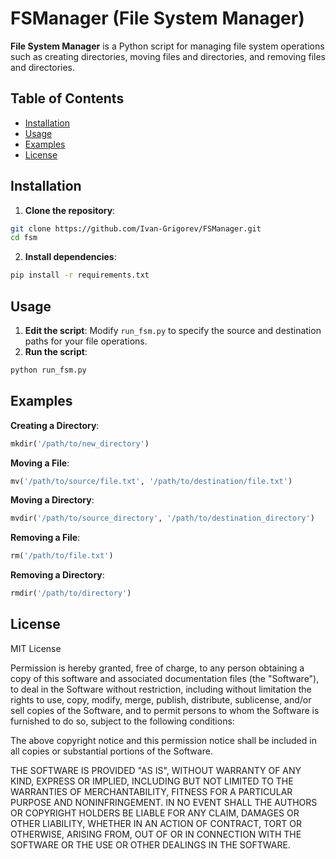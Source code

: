 # FSManager (File System Manager)

**File System Manager** is a Python script for managing file system operations such as creating directories, moving files and directories, and removing files and directories.

## Table of Contents

- [Installation](#installation)
- [Usage](#usage)
- [Examples](#examples)
- [License](#license)

## Installation

1. **Clone the repository**:
```bash
git clone https://github.com/Ivan-Grigorev/FSManager.git
cd fsm
```

2. **Install dependencies**:
```bash
pip install -r requirements.txt
```

## Usage

1. **Edit the script**: Modify `run_fsm.py` to specify the source and destination paths for your file operations.
2. **Run the script**:
```bash
python run_fsm.py
```

## Examples

**Creating a Directory**:
```python
mkdir('/path/to/new_directory')
```

**Moving a File**:
```python
mv('/path/to/source/file.txt', '/path/to/destination/file.txt')
```

**Moving a Directory**:
```python
mvdir('/path/to/source_directory', '/path/to/destination_directory')
```

**Removing a File**:
```python
rm('/path/to/file.txt')
```

**Removing a Directory**:
```python
rmdir('/path/to/directory')
```

## License

MIT License

Permission is hereby granted, free of charge, to any person obtaining a copy
of this software and associated documentation files (the "Software"), to deal
in the Software without restriction, including without limitation the rights
to use, copy, modify, merge, publish, distribute, sublicense, and/or sell
copies of the Software, and to permit persons to whom the Software is
furnished to do so, subject to the following conditions:

The above copyright notice and this permission notice shall be included in all
copies or substantial portions of the Software.

THE SOFTWARE IS PROVIDED "AS IS", WITHOUT WARRANTY OF ANY KIND, EXPRESS OR
IMPLIED, INCLUDING BUT NOT LIMITED TO THE WARRANTIES OF MERCHANTABILITY,
FITNESS FOR A PARTICULAR PURPOSE AND NONINFRINGEMENT. IN NO EVENT SHALL THE
AUTHORS OR COPYRIGHT HOLDERS BE LIABLE FOR ANY CLAIM, DAMAGES OR OTHER
LIABILITY, WHETHER IN AN ACTION OF CONTRACT, TORT OR OTHERWISE, ARISING FROM,
OUT OF OR IN CONNECTION WITH THE SOFTWARE OR THE USE OR OTHER DEALINGS IN THE
SOFTWARE.
